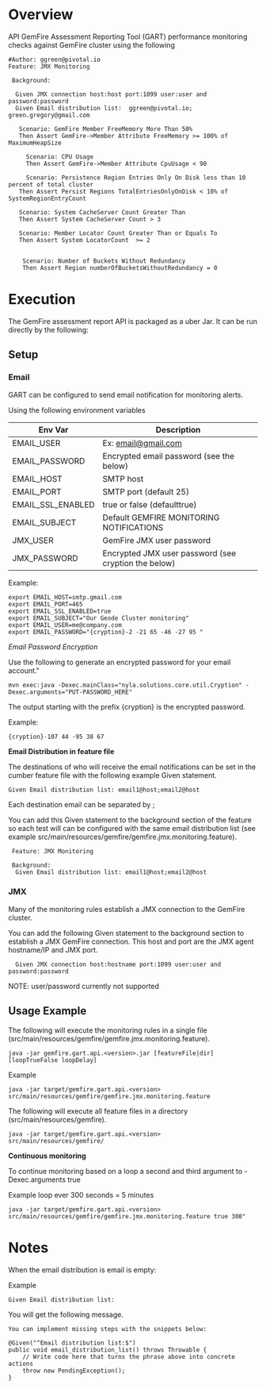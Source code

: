 # Overview

API GemFire Assessment Reporting Tool (GART) performance monitoring
checks against GemFire cluster using the following 


	#Author: ggreen@pivotal.io
	Feature: JMX Monitoring
	
	 Background:
	
	  Given JMX connection host:host port:1099 user:user and password:password
	  Given Email distribution list:  ggreen@pivotal.io; green.gregory@gmail.com
	  
	   Scenario: GemFire Member FreeMemory More Than 50%
	   Then Assert GemFire->Member Attribute FreeMemory >= 100% of MaximumHeapSize
	
		 Scenario: CPU Usage
		 Then Assert GemFire->Member Attribute CpuUsage < 90
	 	
	 	 Scenario: Persistence Region Entries Only On Disk less than 10 percent of total cluster
	   Then Assert Persist Regions TotalEntriesOnlyOnDisk < 10% of SystemRegionEntryCount
	   
	   Scenario: System CacheServer Count Greater Than 
	   Then Assert System CacheServer Count > 3
	
	   Scenario: Member Locator Count Greater Than or Equals To 
	   Then Assert System LocatorCount  >= 2   
	   
	   	
	 	Scenario: Number of Buckets Without Redundancy
	 	Then Assert Region numberOfBucketsWithoutRedundancy = 0
	 
# Execution

The GemFire assessment  report API is packaged as a uber Jar.
It can be run directly by the following:




## Setup

### Email

GART can be configured to send email notification for monitoring alerts.

Using the following environment variables

| Env Var    | Description    |
| ---------  | -------------- |
| EMAIL_USER | Ex: email@gmail.com        |
| EMAIL_PASSWORD 	| Encrypted email password (see the below)    |
| EMAIL_HOST 		| SMTP host        	|
| EMAIL_PORT 		| SMTP port (default 25)	  |
| EMAIL_SSL_ENABLED | true or false (defaulttrue)|
|EMAIL_SUBJECT | Default GEMFIRE MONITORING NOTIFICATIONS|
| JMX_USER | GemFire JMX user password        |
| JMX_PASSWORD 	| Encrypted JMX user password (see cryption the below)    |


Example:

	
	export EMAIL_HOST=smtp.gmail.com
	export EMAIL_PORT=465
	export EMAIL_SSL_ENABLED=true
	export EMAIL_SUBJECT="Our Geode Cluster monitoring"
	export EMAIL_USER=me@company.com
	export EMAIL_PASSWORD="{cryption}-2 -21 65 -46 -27 95 "


*Email Password Encryption*

Use the following to generate an encrypted password for your email account."

	mvn exec:java -Dexec.mainClass="nyla.solutions.core.util.Cryption" -Dexec.arguments="PUT-PASSWORD_HERE"
	
	
The output starting with the prefix {cryption} is the encrypted password.

Example:

	{cryption}-107 44 -95 38 67 
	
	
**Email Distribution in feature file**
 
 
The destinations of who will receive the email notifications can be set in the cumber feature file with the following example Given statement.
 

	Given Email distribution list: email1@host;email2@host

Each destination email can be separated by ;

You can add this Given statement to the background section of the feature so each test will can be configured with the same email distribution list (see example src/main/resources/gemfire/gemfire.jmx.monitoring.feature).
 
	 Feature: JMX Monitoring
	
	 Background:
	  Given Email distribution list: email1@host;email2@host

### JMX

Many of the monitoring rules establish a JMX connection to the GemFire cluster.

You can add the following Given statement to the background section to establish a JMX GemFire connection. This host and port are the JMX agent hostname/IP and JMX port.

	  Given JMX connection host:hostname port:1099 user:user and password:password


NOTE: user/password currently not supported

## Usage Example

The following will execute the monitoring rules in a single file (src/main/resources/gemfire/gemfire.jmx.monitoring.feature).

	java -jar gemfire.gart.api.<version>.jar [featureFile|dir] [loopTrueFalse loopDelay]

Example	

	java -jar target/gemfire.gart.api.<version> src/main/resources/gemfire/gemfire.jmx.monitoring.feature
	
 
 The following will execute all feature files in a directory (src/main/resources/gemfire).
 
 
	java -jar target/gemfire.gart.api.<version> src/main/resources/gemfire/


**Continuous monitoring** 

To continue monitoring based on a loop a second and third argument to -Dexec.arguments true <sleepInSeconds>


Example loop ever 300 seconds = 5 minutes

	java -jar target/gemfire.gart.api.<version> src/main/resources/gemfire/gemfire.jmx.monitoring.feature true 300"


# Notes


When the email distribution is email is empty:

Example

	Given Email distribution list:  
  
You will get the following message.

	You can implement missing steps with the snippets below:
	
	@Given("^Email distribution list:$")
	public void email_distribution_list() throws Throwable {
	    // Write code here that turns the phrase above into concrete actions
	    throw new PendingException();
	}

